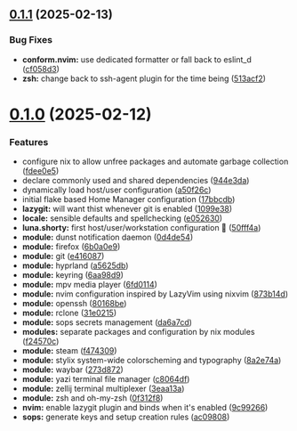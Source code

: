 ## [0.1.1](https://github.com/99linesofcode/home-manager/compare/v0.1.0...v0.1.1) (2025-02-13)


### Bug Fixes

* **conform.nvim:** use dedicated formatter or fall back to eslint_d ([cf058d3](https://github.com/99linesofcode/home-manager/commit/cf058d321735dc296554891bce47a98157e9eb45))
* **zsh:** change back to ssh-agent plugin for the time being ([513acf2](https://github.com/99linesofcode/home-manager/commit/513acf2ae6f71dbefe46bb0d9211cd8955b98565))



# [0.1.0](https://github.com/99linesofcode/home-manager/compare/17bbcdb5b68e554ebaf853d068216c875cfc8a98...v0.1.0) (2025-02-12)


### Features

* configure nix to allow unfree packages and automate garbage collection ([fdee0e5](https://github.com/99linesofcode/home-manager/commit/fdee0e553a55fcba06e438bbc1b94a6fa018e859))
* declare commonly used and shared dependencies ([944e3da](https://github.com/99linesofcode/home-manager/commit/944e3da8ac6c3095b0af2376ff20babdab203ad3))
* dynamically load host/user configuration ([a50f26c](https://github.com/99linesofcode/home-manager/commit/a50f26cad9719e93e1ae3a19bc36977927ed1522))
* initial flake based Home Manager configuration ([17bbcdb](https://github.com/99linesofcode/home-manager/commit/17bbcdb5b68e554ebaf853d068216c875cfc8a98))
* **lazygit:** will want thist whenever git is enabled ([1099e38](https://github.com/99linesofcode/home-manager/commit/1099e38c670b38bebfbd6d918c0ed8846d4182f2))
* **locale:** sensible defaults and spellchecking ([e052630](https://github.com/99linesofcode/home-manager/commit/e052630aa32dfa18f1b81311582d45df1646cf13))
* **luna.shorty:** first host/user/workstation configuration 🎉 ([50fff4a](https://github.com/99linesofcode/home-manager/commit/50fff4aeadfcc5a513a75e7e49599a625559c635))
* **module:** dunst notification daemon ([0d4de54](https://github.com/99linesofcode/home-manager/commit/0d4de543abcb0d8550ca45682b0275666adfe80d))
* **module:** firefox ([6b0a0e9](https://github.com/99linesofcode/home-manager/commit/6b0a0e99eaf07312e87e0d2ff8dbaf817781bb73))
* **module:** git ([e416087](https://github.com/99linesofcode/home-manager/commit/e416087bfa2a0fd9e0e713ea29dcf7347e8676d4))
* **module:** hyprland ([a5625db](https://github.com/99linesofcode/home-manager/commit/a5625dbea45c54ef71deba2d9d79f2259c1c6206))
* **module:** keyring ([6aa98d9](https://github.com/99linesofcode/home-manager/commit/6aa98d99f3f58eb7bb0142a6e3adef4e1542c98c))
* **module:** mpv media player ([6fd0114](https://github.com/99linesofcode/home-manager/commit/6fd011477ed5b4e35842557088289d5afdfe65f5))
* **module:** nvim configuration inspired by LazyVim using nixvim ([873b14d](https://github.com/99linesofcode/home-manager/commit/873b14dba224d7b837dee15c8a548956e0fb42dd))
* **module:** openssh ([80168be](https://github.com/99linesofcode/home-manager/commit/80168be7b4414ea3b5f938380ffb81c290fe0684))
* **module:** rclone ([31e0215](https://github.com/99linesofcode/home-manager/commit/31e021590b9402d3701a9dab5319695dfb163d26))
* **module:** sops secrets management ([da6a7cd](https://github.com/99linesofcode/home-manager/commit/da6a7cd4ef8fb2b73a59e2140300a55823a2c87b))
* **modules:** separate packages and configuration by nix modules ([f24570c](https://github.com/99linesofcode/home-manager/commit/f24570cd1eecccfc54996e0fcd2aab5c6c0a606a))
* **module:** steam ([f474309](https://github.com/99linesofcode/home-manager/commit/f4743096344ca1e591ee5e0492d6880ed385aaba))
* **module:** stylix system-wide colorscheming and typography ([8a2e74a](https://github.com/99linesofcode/home-manager/commit/8a2e74acb558c41cfa03c8564c4c24b3912b4c08))
* **module:** waybar ([273d872](https://github.com/99linesofcode/home-manager/commit/273d872e040db3f879dd27be97ff8c14b2dcdf4c))
* **module:** yazi terminal file manager ([c8064df](https://github.com/99linesofcode/home-manager/commit/c8064dfa35ec2008bcc5562d2c4f6d8bec120abd))
* **module:** zellij terminal multiplexer ([3eaa13a](https://github.com/99linesofcode/home-manager/commit/3eaa13a100a4bff43169bc95af9af10b06090365))
* **module:** zsh and oh-my-zsh ([0f312f8](https://github.com/99linesofcode/home-manager/commit/0f312f84138ca3cc53c94753c6f13c99ec9524eb))
* **nvim:** enable lazygit plugin and binds when it's enabled ([9c99266](https://github.com/99linesofcode/home-manager/commit/9c99266f024585701c6d4890273b6e0f5c5398d6))
* **sops:** generate keys and setup creation rules ([ac09808](https://github.com/99linesofcode/home-manager/commit/ac09808b6427d8bf492baaa66a8a1186cf54f327))



